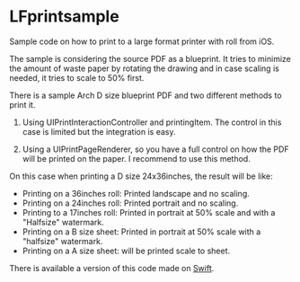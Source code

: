 LFprintsample
=============

Sample code on how to print to a large format printer with roll from iOS. 

The sample is considering the source PDF as a blueprint. It tries to minimize the amount of waste paper by rotating the drawing and in case scaling is needed, it tries to scale to 50% first.

There is a sample Arch D size blueprint PDF and two different methods to print it.

1. Using UIPrintInteractionController and printingItem. The control in this case is limited but the integration is easy.

2. Using a UIPrintPageRenderer, so you have a full control on how the PDF will be printed on the paper. I recommend to use this method. 

On this case when printing a D size 24x36inches, the result will be like:

* Printing on a 36inches roll: Printed landscape and no scaling.
* Printing on a 24inches roll: Printed portrait and no scaling.
* Printing to a 17inches roll: Printed in portrait at 50% scale and with a "Halfsize" watermark.
* Printing on a B size sheet: Printed in portrait at 50% scale with a "halfsize" watermark.
* Printing on a A size sheet: will be printed scale to sheet.


There is available a version of this code made on [Swift](http://github.com/jsanchezbcn/LFprintsampleSwift). 






